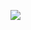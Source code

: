 
![](http://www.plantuml.com/plantuml/proxy?cache=no&src=https://raw.githubusercontent.com/oleksandrblazhko/ai201-arestov/laboratory-work-7/2-SoftwareDesign/2.7-PlantUML/UML-UseCase.puml)

